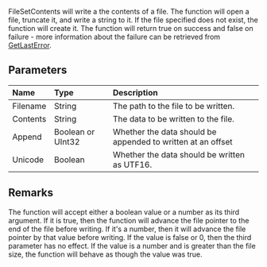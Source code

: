 FileSetContents will write a the contents of a file. The function will open a file, truncate it, and write a string to it. If the file specified does not exist, the function will create it. The function will return true on success and false on failure - more information about the failure can be retrieved from [GetLastError](GetLastError.md).

## Parameters ##
| **Name** | **Type** | **Description** |
|:---------|:---------|:----------------|
| Filename | String   | The path to the file to be written. |
| Contents | String   | The data to be written to the file. |
| Append   | Boolean or UInt32 | Whether the data should be appended to written at an offset |
| Unicode  | Boolean  | Whether the data should be written as UTF16. |

## Remarks ##
The function will accept either a boolean value or a number as its third argument. If it is true, then the function will advance the file pointer to the end of the file before writing. If it's a number, then it will advance the file pointer by that value before writing. If the value is false or 0, then the third parameter has no effect. If the value is a number and is greater than the file size, the function will behave as though the value was true.